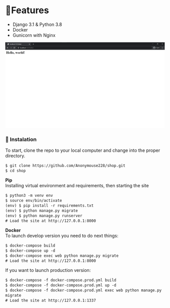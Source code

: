 # 🚀Features
- Django 3.1 & Python 3.8
- Docker
- Gunicorn with Nginx

![hello_page](hello_page.png)

### 📖 Instalation 

To start, clone the repo to your local computer and change into the proper directory.
```
$ git clone https://github.com/Anonymouse228/shop.git
$ cd shop
```
**Pip**</br>
Installing virtual environment and requirements, then starting the site
```
$ python3 -m venv env
$ source env/bin/activate
(env) $ pip install -r requirements.txt
(env) $ python manage.py migrate
(env) $ python manage.py runserver
# Load the site at http://127.0.0.1:8000
```
**Docker**</br>
To launch develop version you need to do next things:
```
$ docker-compose build
$ docker-compose up -d
$ docker-compose exec web python manage.py migrate
# Load the site at http://127.0.0.1:8000
```
If you want to launch production version:
```
$ docker-compose -f docker-compose.prod.yml build
$ docker-compose -f docker-compose.prod.yml up -d
$ docker-compose -f docker-compose.prod.yml exec web python manage.py migrate
# Load the site at http://127.0.0.1:1337
```
